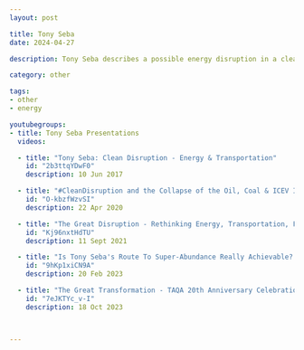 ```yaml
---
layout: post

title: Tony Seba
date: 2024-04-27

description: Tony Seba describes a possible energy disruption in a clear manner

category: other

tags:
- other
- energy

youtubegroups:
- title: Tony Seba Presentations
  videos:

  - title: "Tony Seba: Clean Disruption - Energy & Transportation"
    id: "2b3ttqYDwF0"
    description: 10 Jun 2017

  - title: "#CleanDisruption and the Collapse of the Oil, Coal & ICEV Industries. #1stWCWeC #EarthDay2020"
    id: "O-kbzfWzvSI"
    description: 22 Apr 2020

  - title: "The Great Disruption - Rethinking Energy, Transportation, Food & Agriculture / August 17th, 2021"
    id: "Kj96nxtHdTU"
    description: 11 Sept 2021

  - title: "Is Tony Seba's Route To Super-Abundance Really Achievable? | The Fully Charged Podcast"
    id: "9hKp1xiCN9A"
    description: 20 Feb 2023

  - title: "The Great Transformation - TAQA 20th Anniversary Celebration / Dhahran, Saudi Arabia [16 Oct 2023]"
    id: "7eJKTYc_v-I"
    description: 18 Oct 2023



---
```

